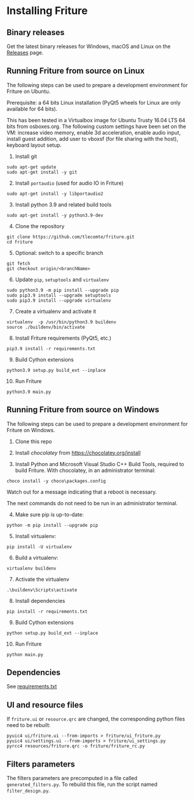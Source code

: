 # Installing Friture

## Binary releases

Get the latest binary releases for Windows, macOS and Linux on the [Releases](https://github.com/tlecomte/friture/releases) page.

## Running Friture from source on Linux

The following steps can be used to prepare a development environment for Friture on Ubuntu.

Prerequisite: a 64 bits Linux installation (PyQt5 wheels for Linux are only available for 64 bits).

This has been tested in a Virtualbox image for Ubuntu Trusty 16.04 LTS 64 bits from osboxes.org. The following custom settings have been set on the VM: increase video memory, enable 3d acceleration, enable audio input, install guest addition, add user to vboxsf (for file sharing with the host), keyboard layout setup.

1. Install git
```
sudo apt-get update
sudo apt-get install -y git
```

2. Install `portaudio` (used for audio IO in Friture)
```
sudo apt-get install -y libportaudio2
```

3. Install python 3.9 and related build tools
```
sudo apt-get install -y python3.9-dev
```

4. Clone the repository
```
git clone https://github.com/tlecomte/friture.git
cd friture
```

5. Optional: switch to a specific branch
```
git fetch
git checkout origin/<branchName>
```

6. Update `pip`, `setuptools` and `virtualenv`

```
sudo python3.9 -m pip install --upgrade pip
sudo pip3.9 install --upgrade setuptools
sudo pip3.9 install --upgrade virtualenv
```

7. Create a virtualenv and activate it
```
virtualenv  -p /usr/bin/python3.9 buildenv
source ./buildenv/bin/activate
```

8. Install Friture requirements (PyQt5, etc.)
```
pip3.9 install -r requirements.txt
```

9. Build Cython extensions
```
python3.9 setup.py build_ext --inplace
```

10. Run Friture
```
python3.9 main.py
```

## Running Friture from source on Windows

The following steps can be used to prepare a development environment for Friture on Windows.

1. Clone this repo

2. Install *chocolatey* from https://chocolatey.org/install

2. Install Python and Microsoft Visual Studio C++ Build Tools, required to build Friture. With chocolatey, in an administrator terminal:

```
choco install -y choco\packages.config
```

Watch out for a message indicating that a reboot is necessary.

The next commands do not need to be run in an administrator terminal.

4. Make sure pip is up-to-date:

```
python -m pip install --upgrade pip
```

5. Install virtualenv:

```
pip install -U virtualenv
```

6. Build a virtualenv:

```
virtualenv buildenv
```

7. Activate the virtualenv

```
.\buildenv\Scripts\activate
```

8. Install dependencies

```
pip install -r requirements.txt
```

9. Build Cython extensions

```
python setup.py build_ext --inplace
```

10. Run Friture

```
python main.py
```

## Dependencies

See [requirements.txt](requirements.txt)

## UI and resource files

If `friture.ui` or `resource.qrc` are changed, the corresponding python files need to be rebuilt:

```
pyuic4 ui/friture.ui --from-imports > friture/ui_friture.py
pyuic4 ui/settings.ui --from-imports > friture/ui_settings.py
pyrcc4 resources/friture.qrc -o friture/friture_rc.py
```

## Filters parameters

The filters parameters are precomputed in a file called `generated_filters.py`. To rebuild this file,
run the script named `filter_design.py`.
